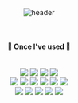 <div align="center"> 
<br>
<br>

![header](https://capsule-render.vercel.app/api?type=cylinder&color=000000&height=150&section=header&text=Welcome%20to%20cheongyeong's%20GitHub%20🤚&fontColor=ffffff&fontSize=35&animation=fadeIn&fontAlignY=55&desc=%20&descAlignY=62&descAlign=62)

<br>

#### 🔨 Once I've used 🔨

<br>

<img src="https://img.shields.io/badge/JAVA-0e2f44?style=for-the-badge&logo=Java&logoColor=white">
<img src="https://img.shields.io/badge/JavaScript-F7DF1E?style=for-the-badge&logo=JavaScript&logoColor=white">
<img src="https://img.shields.io/badge/Spring-6DB33F?style=for-the-badge&logo=Spring&logoColor=white">
<img src="https://img.shields.io/badge/Vue.js-4FC08D?style=for-the-badge&logo=vue.js&logoColor=white"> <br>
<img src="https://img.shields.io/badge/HTML5-E34F26?style=for-the-badge&logo=HTML5&logoColor=white">
<img src="https://img.shields.io/badge/CSS3-1572B6?style=for-the-badge&logo=CSS3&logoColor=white">
<img src="https://img.shields.io/badge/jqurey-6897bb?style=for-the-badge&logo=jqurey&logoColor=white">
<img src="https://img.shields.io/badge/MySQL-0a75ad?style=for-the-badge&logo=MySQL&logoColor=white">
<img src="https://img.shields.io/badge/Node.js-bada55?style=for-the-badge&logo=Node.js&logoColor=black">
<img src="https://img.shields.io/badge/apache tomcat-F8DC75?style=for-the-badge&logo=apachetomcat&logoColor=black"><br>
<img src="https://img.shields.io/badge/aws-0048ba?style=for-the-badge&logo=Amazon aws&logoColor=white">
<img src="https://img.shields.io/badge/firebase-FF7800?style=for-the-badge&logo=firebase&logoColor=white">
<img src="https://img.shields.io/badge/Eclipse-2C2255?style=for-the-badge&logo=Eclipse%20IDE&logoColor=white">
<img src="https://img.shields.io/badge/VSCode-007ACC?style=for-the-badge&logo=VisualStudioCode&logoColor=white">
<img src="https://img.shields.io/badge/github-181717?style=for-the-badge&logo=github&logoColor=white">

<br>
<br>
 

</div>
